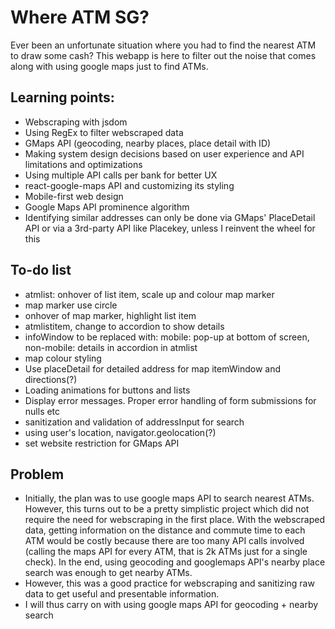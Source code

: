 # Where ATM SG?

Ever been an unfortunate situation where you had to find the nearest ATM to draw some cash? This webapp is here to filter out the noise that comes along with using google maps just to find ATMs.

## Learning points:

- Webscraping with jsdom
- Using RegEx to filter webscraped data
- GMaps API (geocoding, nearby places, place detail with ID)
- Making system design decisions based on user experience and API limitations and optimizations
- Using multiple API calls per bank for better UX
- react-google-maps API and customizing its styling
- Mobile-first web design
- Google Maps API prominence algorithm
- Identifying similar addresses can only be done via GMaps' PlaceDetail API or via a 3rd-party API like Placekey, unless I reinvent the wheel for this

## To-do list

- atmlist: onhover of list item, scale up and colour map marker
- map marker use circle
- onhover of map marker, highlight list item
- atmlistitem, change to accordion to show details
- infoWindow to be replaced with: mobile: pop-up at bottom of screen, non-mobile: details in accordion in atmlist
- map colour styling
- Use placeDetail for detailed address for map itemWindow and directions(?)
- Loading animations for buttons and lists
- Display error messages. Proper error handling of form submissions for nulls etc
- sanitization and validation of addressInput for search
- using user's location, navigator.geolocation(?)
- set website restriction for GMaps API

## Problem

- Initially, the plan was to use google maps API to search nearest ATMs. However, this turns out to be a pretty simplistic project which did not require the need for webscraping in the first place. With the webscraped data, getting information on the distance and commute time to each ATM would be costly because there are too many API calls involved (calling the maps API for every ATM, that is 2k ATMs just for a single check). In the end, using geocoding and googlemaps API's nearby place search was enough to get nearby ATMs.
- However, this was a good practice for webscraping and sanitizing raw data to get useful and presentable information.
- I will thus carry on with using google maps API for geocoding + nearby search
